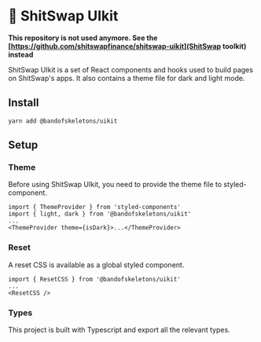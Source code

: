# 🥞 ShitSwap UIkit

**This repository is not used anymore. See the [https://github.com/shitswapfinance/shitswap-uikit](ShitSwap toolkit) instead**

ShitSwap UIkit is a set of React components and hooks used to build pages on ShitSwap's apps. It also contains a theme file for dark and light mode.

## Install

`yarn add @bandofskeletons/uikit`

## Setup

### Theme

Before using ShitSwap UIkit, you need to provide the theme file to styled-component.

```
import { ThemeProvider } from 'styled-components'
import { light, dark } from '@bandofskeletons/uikit'
...
<ThemeProvider theme={isDark}>...</ThemeProvider>
```

### Reset

A reset CSS is available as a global styled component.

```
import { ResetCSS } from '@bandofskeletons/uikit'
...
<ResetCSS />
```

### Types

This project is built with Typescript and export all the relevant types.
